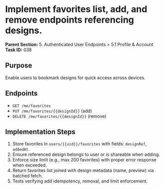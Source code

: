 # Implement favorites list, add, and remove endpoints referencing designs.

**Parent Section:** 5. Authenticated User Endpoints > 5.1 Profile & Account
**Task ID:** 038

## Purpose
Enable users to bookmark designs for quick access across devices.

## Endpoints
- `GET /me/favorites`
- `PUT /me/favorites/{{designId}}` (add)
- `DELETE /me/favorites/{{designId}}` (remove)

## Implementation Steps
1. Store favorites in `users/{{uid}}/favorites` with fields: `designRef`, `addedAt`.
2. Ensure referenced design belongs to user or is shareable when adding.
3. Enforce size limit (e.g., max 200 favorites) with proper error response when exceeded.
4. Return favorites list joined with design metadata (name, preview) via batched fetch.
5. Tests verifying add idempotency, removal, and limit enforcement.
